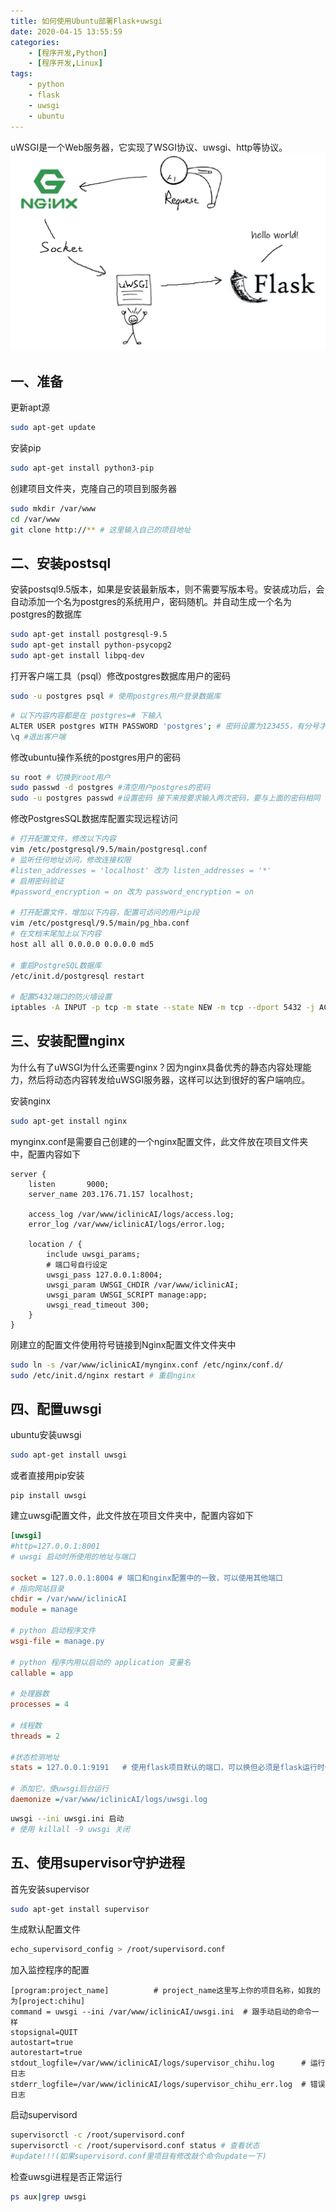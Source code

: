 ```yaml
---
title: 如何使用Ubuntu部署Flask+uwsgi
date: 2020-04-15 13:55:59
categories: 
    - [程序开发,Python]
    - [程序开发,Linux]
tags: 
    - python
    - flask
    - uwsgi
    - ubuntu
---
```

uWSGI是一个Web服务器，它实现了WSGI协议、uwsgi、http等协议。
![结构图](Ubuntu部署Flask-uwsgi/SDF98D.png)

<!-- more -->
## 一、准备
更新apt源
```bash
sudo apt-get update
```

安装pip
```bash
sudo apt-get install python3-pip
```

创建项目文件夹，克隆自己的项目到服务器
```bash
sudo mkdir /var/www
cd /var/www
git clone http://** # 这里输入自己的项目地址
```

## 二、安装postsql
安装postsql9.5版本，如果是安装最新版本，则不需要写版本号。安装成功后，会自动添加一个名为postgres的系统用户，密码随机。并自动生成一个名为postgres的数据库
```bash
sudo apt-get install postgresql-9.5
sudo apt-get install python-psycopg2
sudo apt-get install libpq-dev
```

打开客户端工具（psql）修改postgres数据库用户的密码
```bash
sudo -u postgres psql # 使用postgres用户登录数据库
```
```bash
# 以下内容内容都是在 postgres=# 下输入
ALTER USER postgres WITH PASSWORD 'postgres'; # 密码设置为123455，有分号才会执行命令
\q #退出客户端
```

修改ubuntu操作系统的postgres用户的密码
```bash
su root # 切换到root用户
sudo passwd -d postgres #清空用户postgres的密码
sudo -u postgres passwd #设置密码 接下来按要求输入两次密码，要与上面的密码相同
```

修改PostgresSQL数据库配置实现远程访问
```bash
# 打开配置文件，修改以下内容
vim /etc/postgresql/9.5/main/postgresql.conf
# 监听任何地址访问，修改连接权限
#listen_addresses = 'localhost' 改为 listen_addresses = '*'
# 启用密码验证
#password_encryption = on 改为 password_encryption = on

# 打开配置文件，增加以下内容，配置可访问的用户ip段
vim /etc/postgresql/9.5/main/pg_hba.conf
# 在文档末尾加上以下内容
host all all 0.0.0.0 0.0.0.0 md5

# 重启PostgreSQL数据库
/etc/init.d/postgresql restart

# 配置5432端口的防火墙设置
iptables -A INPUT -p tcp -m state --state NEW -m tcp --dport 5432 -j ACCEPT
```

## 三、安装配置nginx
为什么有了uWSGI为什么还需要nginx？因为nginx具备优秀的静态内容处理能力，然后将动态内容转发给uWSGI服务器，这样可以达到很好的客户端响应。

安装nginx
```bash
sudo apt-get install nginx
```

mynginx.conf是需要自己创建的一个nginx配置文件，此文件放在项目文件夹中，配置内容如下
```nginx
server {
    listen       9000;
    server_name 203.176.71.157 localhost;

    access_log /var/www/iclinicAI/logs/access.log;
    error_log /var/www/iclinicAI/logs/error.log;

    location / {
        include uwsgi_params;
        # 端口号自行设定
        uwsgi_pass 127.0.0.1:8004;
        uwsgi_param UWSGI_CHDIR /var/www/iclinicAI;
        uwsgi_param UWSGI_SCRIPT manage:app; 
        uwsgi_read_timeout 300;
    }
}
```

刚建立的配置文件使用符号链接到Nginx配置文件文件夹中
```bash
sudo ln -s /var/www/iclinicAI/mynginx.conf /etc/nginx/conf.d/
sudo /etc/init.d/nginx restart # 重启nginx
```

## 四、配置uwsgi
ubuntu安装uwsgi
```bash
sudo apt-get install uwsgi
```
或者直接用pip安装
```
pip install uwsgi
```
建立uwsgi配置文件，此文件放在项目文件夹中，配置内容如下
```ini
[uwsgi]
#http=127.0.0.1:8001
# uwsgi 启动时所使用的地址与端口

socket = 127.0.0.1:8004 # 端口和nginx配置中的一致，可以使用其他端口
# 指向网站目录
chdir = /var/www/iclinicAI
module = manage

# python 启动程序文件
wsgi-file = manage.py 

# python 程序内用以启动的 application 变量名
callable = app 

# 处理器数
processes = 4

# 线程数
threads = 2

#状态检测地址
stats = 127.0.0.1:9191   # 使用flask项目默认的端口，可以换但必须是flask运行时使用的端口

# 添加它，使uwsgi后台运行
daemonize =/var/www/iclinicAI/logs/uwsgi.log
```
```bash
uwsgi --ini uwsgi.ini 启动
# 使用 killall -9 uwsgi 关闭
```

## 五、使用supervisor守护进程

首先安装supervisor
```bash
sudo apt-get install supervisor
```

生成默认配置文件
```bash
echo_supervisord_config > /root/supervisord.conf
```

加入监控程序的配置
```config
[program:project_name]          # project_name这里写上你的项目名称，如我的为[project:chihu]
command = uwsgi --ini /var/www/iclinicAI/uwsgi.ini  # 跟手动启动的命令一样
stopsignal=QUIT
autostart=true
autorestart=true
stdout_logfile=/var/www/iclinicAI/logs/supervisor_chihu.log      # 运行日志
stderr_logfile=/var/www/iclinicAI/logs/supervisor_chihu_err.log  # 错误日志
```

启动supervisord
```bash
supervisorctl -c /root/supervisord.conf
supervisorctl -c /root/supervisord.conf status # 查看状态
#update!!!(如果supervisord.conf里项目有修改敲个命令update一下)
```

检查uwsgi进程是否正常运行
```bash
ps aux|grep uwsgi
```

